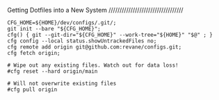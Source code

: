 Getting Dotfiles into a New System
//////////////////////////////////

```
CFG_HOME=${HOME}/dev/configs/.git/;
git init --bare "${CFG_HOME}";
cfg() { git --git-dir="${CFG_HOME}" --work-tree="${HOME}" "$@" ; }
cfg config --local status.showUntrackedFiles no;
cfg remote add origin git@github.com:revane/configs.git;
cfg fetch origin;

# Wipe out any existing files. Watch out for data loss!
#cfg reset --hard origin/main

# Will not overwrite existing files
#cfg pull origin
```
